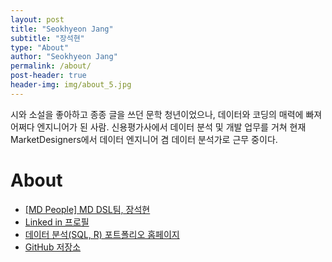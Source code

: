 ```yaml
---
layout: post
title: "Seokhyeon Jang"
subtitle: "장석현"
type: "About"
author: "Seokhyeon Jang"
permalink: /about/
post-header: true
header-img: img/about_5.jpg
---
```


시와 소설을 좋아하고 종종 글을 쓰던 문학 청년이었으나, 데이터와 코딩의 매력에 빠져 어쩌다 엔지니어가 된 사람. 신용평가사에서 데이터 분석 및 개발 업무를 거쳐 현재 MarketDesigners에서 데이터 엔지니어 겸 데이터 분석가로 근무 중이다. 

# About


- [ [MD People] MD DSL팀, 장석현 ](https://brunch.co.kr/@choikyunghe/74)
- [ Linked in 프로필 ](https://www.linkedin.com/in/seokhyeonjang/)
- [ 데이터 분석(SQL, R) 포트폴리오 홈페이지 ](http://rpubs.com/verbena/)
- [ GitHub 저장소 ](https://github.com/boys-be-ambitious/TIL)

<br />
